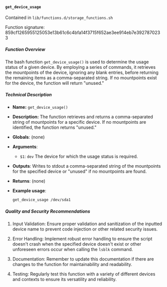 #### `get_device_usage`

Contained in `lib/functions.d/storage_functions.sh`

Function signature: 859cf1265955125053e13b61c6c4bfa14f3715f652ae3ee914eb7e3927870233

##### Function Overview

The bash function `get_device_usage()` is used to determine the usage status of a given device. By employing a series of commands, it retrieves the mountpoints of the device, ignoring any blank entries, before returning the remaining items as a comma-separated string. If no mountpoints exist for the device, the function will return "unused." 

##### Technical Description

 - **Name:** `get_device_usage()`
    
 - **Description:** The function retrieves and returns a comma-separated string of mountpoints for a specific device. If no mountpoints are identified, the function returns "unused."
    
 - **Globals**: (none)
    
 - **Arguments**: 
     - `$1`: `dev` The device for which the usage status is required.
    
 - **Outputs**: Writes to stdout a comma-separated string of the mountpoints for the specified device or "unused" if no mountpoints are found.
    
 - **Returns**: (none)

 - **Example usage**: 
   ```bash
   get_device_usage /dev/sda1
   ```

##### Quality and Security Recommendations

1. Input Validation: Ensure proper validation and sanitization of the inputted device name to prevent code injection or other related security issues.

2. Error Handling: Implement robust error handling to ensure the script doesn't crash when the specified device doesn't exist or other unforeseen errors occur when calling the `lsblk` command.

3. Documentation: Remember to update this documentation if there are changes to the function for maintainability and readability.

4. Testing: Regularly test this function with a variety of different devices and contexts to ensure its versatility and reliability.

